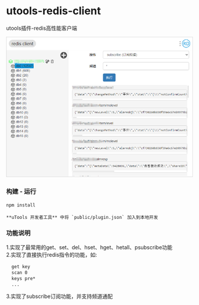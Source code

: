# utools-redis-client
utools插件-redis高性能客户端

![4A766C411CCB0253947C3BA8CFA3963D](https://github.com/antonieyang/github-pic/blob/main/utools/utools-redis-client.png?raw=true)

### 构建 - 运行
```
npm install

**uTools 开发者工具** 中将 `public/plugin.json` 加入到本地开发
```
### 功能说明
1.实现了最常用的get、set、del、hset、hget、hetall、psubscribe功能</br>
2.实现了直接执行redis指令的功能，如:</br>
```
  get key
  scan 0
  keys pre*
  ...
```
3.实现了subscribe订阅功能，并支持频道通配
